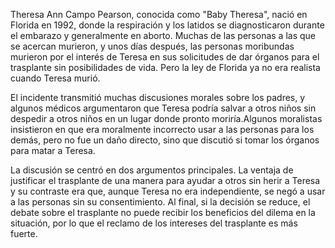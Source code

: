 Theresa Ann Campo Pearson, conocida como "Baby Theresa", nació en Florida en 1992, donde la respiración y los latidos se diagnosticaron durante el embarazo y generalmente en aborto. Muchas de las personas a las que se acercan murieron, y unos días después, las personas moribundas murieron por el interés de Teresa en sus solicitudes de dar órganos para el trasplante sin posibilidades de vida. Pero la ley de Florida ya no era realista cuando Teresa murió.

El incidente transmitió muchas discusiones morales sobre los padres, y algunos médicos argumentaron que Teresa podría salvar a otros niños sin despedir a otros niños en un lugar donde pronto moriría.Algunos moralistas insistieron en que era moralmente incorrecto usar a las personas para los demás, pero no fue un daño directo, sino que discutió si tomar los órganos para matar a Teresa.

La discusión se centró en dos argumentos principales. La ventaja de justificar el trasplante de una manera para ayudar a otros sin herir a Teresa y su contraste era que, aunque Teresa no era independiente, se negó a usar a las personas sin su consentimiento. Al final, si la decisión se reduce, el debate sobre el trasplante no puede recibir los beneficios del dilema en la situación, por lo que el reclamo de los intereses del trasplante es más fuerte.
